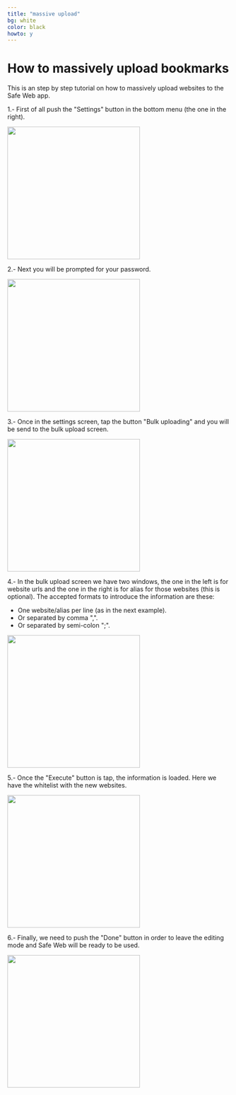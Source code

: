 ```yaml
---
title: "massive upload"
bg: white
color: black
howto: y
---
```


# How to massively upload bookmarks

This is an step by step tutorial on how to massively upload websites to the Safe Web app.

1.- First of all push the "Settings" button in the bottom menu (the one in the right).

<img src="/img/howto/bulk-s1_framed.png" alt="" title="How to add bookmarks tutorial step 1" width="300" />

2.- Next you will be prompted for your password.

<img src="/img/howto/bulk-s2_framed.png" alt="" title="How to add bookmarks tutorial step 1" width="300" />

3.- Once in the settings screen, tap the button "Bulk uploading" and you will be send to the bulk upload screen.

<img src="/img/howto/bulk-s3_framed.png" alt="" title="How to add bookmarks tutorial step 1" width="300" />

4.- In the bulk upload screen we have two windows, the one in the left is for website urls and the one in the right is for alias for those websites (this is optional). The accepted formats to introduce the information are these:

- One website/alias per line (as in the next example).
- Or separated by comma ",".
- Or separated by semi-colon ";".

<img src="/img/howto/bulk-s4_framed.png" alt="" title="How to add bookmarks tutorial step 1" width="300" />

5.- Once the "Execute" button is tap, the information is loaded. Here we have the whitelist with the new websites.

<img src="/img/howto/bulk-s5_framed.png" alt="" title="How to add bookmarks tutorial step 1" width="300" />

6.- Finally, we need to push the "Done" button in order to leave the editing mode and Safe Web will be ready to be used.

<img src="/img/howto/bulk-s6_framed.png" alt="" title="How to add bookmarks tutorial step 1" width="300" />